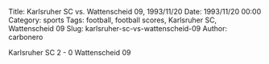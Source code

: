 Title: Karlsruher SC vs. Wattenscheid 09, 1993/11/20
Date: 1993/11/20 00:00
Category: sports
Tags: football, football scores, Karlsruher SC, Wattenscheid 09
Slug: karlsruher-sc-vs-wattenscheid-09
Author: carbonero


Karlsruher SC 2 - 0 Wattenscheid 09
